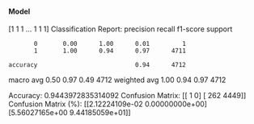 #### Model
[1 1 1 ... 1 1 1]
Classification Report:
              precision    recall  f1-score   support

           0       0.00      1.00      0.01         1
           1       1.00      0.94      0.97      4711

    accuracy                           0.94      4712
   macro avg       0.50      0.97      0.49      4712
weighted avg       1.00      0.94      0.97      4712

Accuracy: 0.9443972835314092
Confusion Matrix:
[[   1    0]
 [ 262 4449]]
Confusion Matrix (%):
[[2.12224109e-02 0.00000000e+00]
 [5.56027165e+00 9.44185059e+01]]
